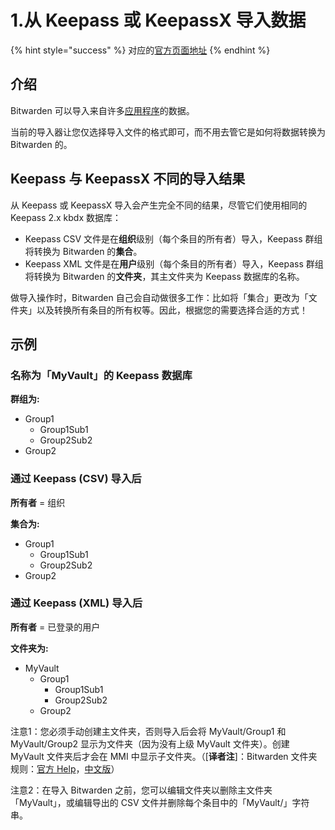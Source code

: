 # 1.从 Keepass 或 KeepassX 导入数据

{% hint style="success" %}
对应的[官方页面地址](https://github.com/dani-garcia/vaultwarden/wiki/Importing-data-from-Keepass-or-KeepassX)
{% endhint %}

## 介绍 <a href="#introduction" id="introduction"></a>

Bitwarden 可以导入来自许多[应用程序](https://help.ppgg.in/import-export/import-data-to-your-vault)的数据。

当前的导入器让您仅选择导入文件的格式即可，而不用去管它是如何将数据转换为 Bitwarden 的。

## Keepass 与 KeepassX 不同的导入结果 <a href="#different-import-results-for-keepass-and-keepassx" id="different-import-results-for-keepass-and-keepassx"></a>

从 Keepass 或 KeepassX 导入会产生完全不同的结果，尽管它们使用相同的 Keepass 2.x kbdx 数据库：

* Keepass CSV 文件是在**组织**级别（每个条目的所有者）导入，Keepass 群组将转换为 Bitwarden 的**集合**。
* Keepass XML 文件是在**用户**级别（每个条目的所有者）导入，Keepass 群组将转换为 Bitwarden 的**文件夹**，其主文件夹为 Keepass 数据库的名称。

做导入操作时，Bitwarden 自己会自动做很多工作：比如将「集合」更改为「文件夹」以及转换所有条目的所有权等。因此，根据您的需要选择合适的方式！

## 示例 <a href="#example" id="example"></a>

### 名称为「MyVault」的 Keepass 数据库 <a href="#keepass-database-with-name-myvault" id="keepass-database-with-name-myvault"></a>

**群组为:**

* Group1
  * Group1Sub1
  * Group2Sub2
* Group2

### 通过 Keepass (CSV) 导入后 <a href="#import-via-keepass-csv" id="import-via-keepass-csv"></a>

**所有者** = 组织

**集合为:**

* Group1
  * Group1Sub1
  * Group2Sub2
* Group2

### 通过 Keepass (XML) 导入后 <a href="#import-via-keepass-xml" id="import-via-keepass-xml"></a>

**所有者** = 已登录的用户

**文件夹为:**

* MyVault
  * Group1
    * Group1Sub1
    * Group2Sub2
  * Group2

注意1：您必须手动创建主文件夹，否则导入后会将 MyVault/Group1 和 MyVault/Group2 显示为文件夹（因为没有上级 MyVault 文件夹）。创建 MyVault 文件夹后才会在 MMI 中显示子文件夹。（\[**译者注**]：Bitwarden 文件夹规则：[官方 Help](https://help.bitwarden.com/article/folders/)，[中文版](https://help.ppgg.in/your-vault/folders)）

注意2：在导入 Bitwarden 之前，您可以编辑文件夹以删除主文件夹「MyVault」，或编辑导出的 CSV 文件并删除每个条目中的「MyVault/」字符串。
